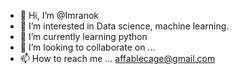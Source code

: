 - 👋 Hi, I’m @Imranok
- 👀 I’m interested in Data science, machine learning.
- 🌱 I’m currently learning python
- 💞️ I’m looking to collaborate on ...
- 📫 How to reach me ... affablecage@gmail.com

<!---
Imranok/Imranok is a ✨ special ✨ repository because its `README.md` (this file) appears on your GitHub profile.
You can click the Preview link to take a look at your changes.
--->
